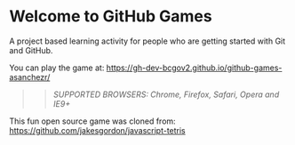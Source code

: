 # Welcome to GitHub Games

A project based learning activity for people who are getting started with Git and GitHub.

You can play the game at: https://gh-dev-bcgov2.github.io/github-games-asanchezr/

>> _*SUPPORTED BROWSERS*: Chrome, Firefox, Safari, Opera and IE9+_

This fun open source game was cloned from: https://github.com/jakesgordon/javascript-tetris
